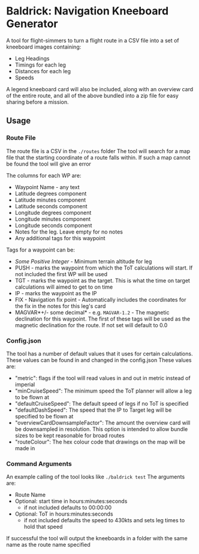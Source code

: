# Baldrick: Navigation Kneeboard Generator

A tool for flight-simmers to turn a flight route in a CSV file into a set of kneeboard images containing:
- Leg Headings
- Timings for each leg
- Distances for each leg
- Speeds

A legend kneeboard card will also be included, along with an overview card of the entire route,
and all of the above bundled into a zip file for easy sharing before a mission.

## Usage
### Route File
The route file is a CSV in the `./routes` folder
The tool will search for a map file that the starting coordinate of a route falls within. 
If such a map cannot be found the tool will give an error

The columns for each WP are:
- Waypoint Name - any text
- Latitude degrees component
- Latitude minutes component
- Latitude seconds component
- Longitude degrees component
- Longitude minutes component
- Longitude seconds component
- Notes for the leg. Leave empty for no notes
- Any additional tags for this waypoint

Tags for a waypoint can be:
- *Some Positive Integer* - Minimum terrain altitude for leg
- PUSH - marks the waypoint from which the ToT calculations will start. If not included the first WP will be used
- TGT - marks the waypoint as the target. This is what the time on target calculations will aimed to get to on time
- IP - marks the waypoint as the IP
- FIX - Navigation fix point - Automatically includes the coordinates for the fix in the notes for this leg's card
- MAGVAR*+/- some decimal* - e.g. `MAGVAR-1.2` - The magnetic declination for this waypoint.
    The first of these tags will be used as the magnetic declination for the route. If not set will default to 0.0
    
### Config.json
The tool has a number of default values that it uses for certain calculations.
These values can be found in and changed in the config.json
These values are:
- "metric": flags if the tool will read values in and out in metric instead of imperial
- "minCruiseSpeed": The minimum speed the ToT planner will allow a leg to be flown at
- "defaultCruiseSpeed": The default speed of legs if no ToT is specified
- "defaultDashSpeed": The speed that the IP to Target leg will be specified to be flown at
- "overviewCardDownsampleFactor": The amount the overview card will be downsampled in resolution.
This option is intended to allow bundle sizes to be kept reasonable for broad routes
- "routeColour": The hex colour code that drawings on the map will be made in

### Command Arguments
An example calling of the tool looks like `./baldrick test`
The arguments are:
- Route Name
- Optional: start time in hours:minutes:seconds
    - if not included defaults to 00:00:00
- Optional: ToT in hours:minutes:seconds
    - if not included defaults the speed to 430kts and sets leg times to hold that speed

If successful the tool will output the kneeboards in a folder with the same name as the route name specified